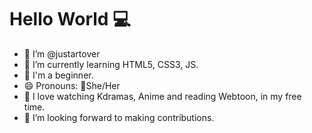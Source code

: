 
# Hello World :computer:
- 👋 I’m @justartover
- 🌱 I’m currently learning HTML5, CSS3, JS.
- 🐌 I'm a beginner.
- 😄 Pronouns: :woman:She/Her
- 💖 I love watching Kdramas, Anime and reading Webtoon, in my free time.
- :handshake: I’m looking forward to making contributions.

<!--
- 🌱 I’m a Frontend Developer Trainee.
- 🔭 I’m currently working on building projects.
-->

<!--
- 🤔 I’m looking for internships, apprenticeships, and volunteer work.
- 📫 How to reach me: Email- justartover@gmail.com 
-->


 
<!--
**justartover/justartover** is a ✨ _special_ ✨ repository because its `README.md` (this file) appears on your GitHub profile.

Here are some ideas to get you started:
- 👀 I’m looking to collaborate on ...
- 💬 Ask me about ...
- 📫 How to reach me? [Twitter](https://twitter.com/justartover) | [Instagram](https://www.instagram.com/justartover/)
- ⚡ Fun fact: ...
- .
 

![justartover's GitHub stats](https://github-readme-stats.vercel.app/api?username=justartover1&show_icons=true&theme=radical)

![justartover1_](https://user-images.githubusercontent.com/97979186/151951806-73122df1-3bb1-44b7-b522-d65596f54d28.png)



[![Top Langs](https://github-readme-stats.vercel.app/api/top-langs/?username=justartover1&langs_count=8)](https://github.com/anuraghazra/github-readme-stats)

[![Top Langs](https://github-readme-stats.vercel.app/api/top-langs/?username=justartover1&layout=compact)](https://github.com/justartover1/github-readme-stats)


justartover1/justartover1 is a ✨ special ✨ repository because its `README.md` (this file) appears on your GitHub profile.
You can click the Preview link to take a look at your changes.
--->


